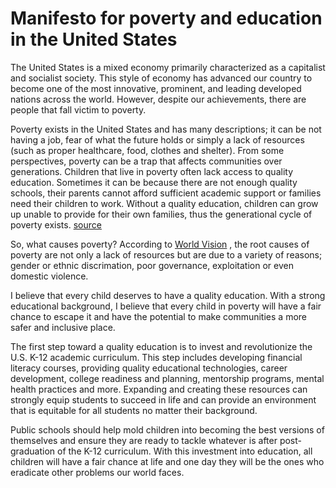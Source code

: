# Manifesto for poverty and education in the United States

The United States is a mixed economy primarily characterized as a capitalist and socialist society. This style of economy has advanced our country to become one of the most innovative, prominent, and leading developed nations across the world. However, despite our achievements, there are people that fall victim to poverty.

Poverty exists in the United States and has many descriptions; it can be not having a job, fear of what the future holds or simply a lack of resources (such as proper healthcare, food, clothes and shelter). From some perspectives, poverty can be a trap that affects communities over generations. Children that live in poverty often lack access to quality education. Sometimes it can be because there are not enough quality schools, their parents cannot afford sufficient academic support or families need their children to work. Without a quality education, children can grow up unable to provide for their own families, thus the generational cycle of poverty exists. [source](https://www.worldvision.org/sponsorship-news-stories/global-poverty-facts) 

So, what causes poverty? According to [World Vision](https://www.worldvision.org/sponsorship-news-stories/global-poverty-facts) , the root causes of poverty are not only a lack of resources but are due to a variety of reasons; gender or ethnic discrimation, poor governance, exploitation or even domestic violence.

I believe that every child deserves to have a quality education. With a strong educational background, I believe that every child in poverty will have a fair chance to escape it and have the potential to make communities a more safer and inclusive place.

The first step toward a quality education is to invest and revolutionize the U.S. K-12 academic curriculum. This step includes developing financial literacy courses, providing quality educational technologies, career development, college readiness and planning, mentorship programs, mental health practices and more. Expanding and creating these resources can strongly equip students to succeed in life and can provide an environment that is equitable for all students no matter their background.

Public schools should help mold children into becoming the best versions of themselves and ensure they are ready to tackle whatever is after post-graduation of the K-12 curriculum. With this investment into education, all children will have a fair chance at life and one day they will be the ones who eradicate other problems our world faces.
